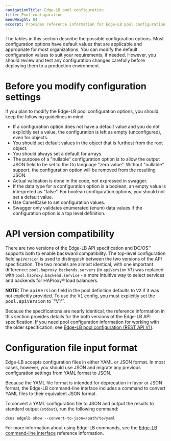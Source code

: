 ```yaml
---
navigationTitle: Edge-LB pool configuration
title: Pool configuration
menuWeight: 84
excerpt: Provides reference information for Edge-LB pool configuration settings
---
```


The tables in this section describe the possible configuration options. Most configuration options have default values that are applicable and appropriate for most organizations. You can modify the default configuration values to suit your requirements, if needed. However, you should review and test any configuration changes carefully before deploying them to a production environment.

# Before you modify configuration settings
If you plan to modify the Edge-LB pool configuration options, you should keep the following guidelines in mind:
* If a configuration option does not have a default value and you do not explicitly set a value, the configuration is left as empty (unconfigured), even for objects.
* You should set default values in the object that is furthest from the root object.
* You should always set a default for arrays.
* The purpose of a "nullable" configuration option is to allow the output JSON field to be set to the Go language "zero value". Without "nullable" support, the configuration option will be removed from the resulting JSON.
* Actual validation is done in the code, not expressed in swagger.
* If the data type for a configuration option is a boolean, an empty value is interpreted as "false". For boolean configuration options, you should not set a default value.
* Use CamelCase to set configuration values.
* Swagger only validates enumerated (enum) data values if the configuration option is a top level definition.

# API version compatibility
There are two versions of the Edge-LB API specification and DC/OS&trade; supports both to enable backward compatibility. The top-level configuration field `apiVersion` is used to distinguish between the two versions of the API specification. The two models are almost identical, with one important difference: `pool.haproxy.backends.servers` (in `apiVersion` V1) was replaced with `pool.haproxy.backend.service` -  a more intuitive way to select services and backends for HAProxy&reg; load balancers.

<p class="message--note"><strong>NOTE: </strong> The <tt>apiVersion</tt> field in the pool definition defaults to <tt>V2</tt> if it was not explicitly provided. To use the <tt>V1</tt> config, you must explicitly set the <tt>pool.apiVersion</tt> to `"V1"`.</p>

Because the specifications are nearly identical, the reference information in this section provides details for the both versions of the Edge-LB API specification. If you need pool configuration information for working with the older specification, see [Edge-LB pool configuration (REST API V1)](/mesosphere/dcos/services/edge-lb/1.6/reference/pool-configuration-reference/v1-reference).

# Configuration file input format
Edge-LB accepts configuration files in either YAML or JSON format. In most cases, however, you should use JSON and migrate any previous configuration settings from YAML format to JSON.

Because the YAML file format is intended for deprecation in favor or JSON format, the Edge-LB command-line inteface includes a command to convert YAML files to their equivalent JSON format.

To convert a YAML configuration file to JSON and output the results to standard output (`stdout`), run the following command:

`dcos edgelb show --convert-to-json=/path/to/yaml`

For more information about using Edge-LB commands, see the [Edge-LB command-line interface](/mesosphere/dcos/services/edge-lb/1.6/reference/cli-reference/) reference information.
